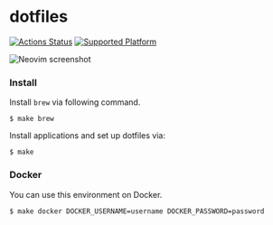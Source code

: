 dotfiles
===

[![Actions Status](https://github.com/altescy/dotfiles/workflows/build/badge.svg)](https://github.com/altescy/dotfiles)
[![Supported Platform](https://img.shields.io/badge/platform-linux%20%7C%20osx-red)](https://github.com/altescy/dotfiles)

![Neovim screenshot](https://user-images.githubusercontent.com/16734471/130642570-b594ddaf-186a-42b3-9786-e6a2f38b39b5.png)



### Install

Install `brew` via following command.

```
$ make brew
```

Install applications and set up dotfiles via:

```
$ make
```


### Docker

You can use this environment on Docker.

```
$ make docker DOCKER_USERNAME=username DOCKER_PASSWORD=password
```
